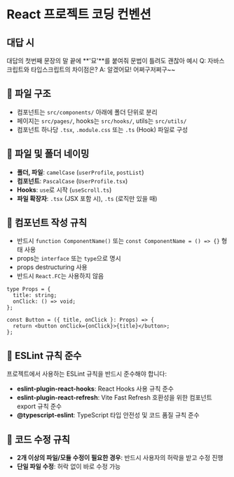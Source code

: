 # React 프로젝트 코딩 컨벤션

## 대답 시
대답의 첫번째 문장의 말 끝에 **'묘'**를 붙여줘 문법이 틀려도 괜찮아
예시
Q: 자바스크립트와 타입스크립트의 차이점은?
A: 알겠어묘! 어쩌구저쩌구~~

## 🧱 파일 구조

- 컴포넌트는 `src/components/` 아래에 폴더 단위로 분리
- 페이지는 `src/pages/`, hooks는 `src/hooks/`, utils는 `src/utils/`
- 컴포넌트 하나당 `.tsx`, `.module.css` 또는 `.ts` (Hook) 파일로 구성

## 📛 파일 및 폴더 네이밍

- **폴더, 파일**: `camelCase` (`userProfile`, `postList`)
- **컴포넌트**: `PascalCase` (`UserProfile.tsx`)
- **Hooks**: `use`로 시작 (`useScroll.ts`)
- **파일 확장자**: `.tsx` (JSX 포함 시), `.ts` (로직만 있을 때)

## 🧩 컴포넌트 작성 규칙

- 반드시 `function ComponentName()` 또는 `const ComponentName = () => {}` 형태 사용
- props는 `interface` 또는 `type`으로 명시
- props destructuring 사용
- 반드시 `React.FC`는 사용하지 않음

```tsx
type Props = {
  title: string;
  onClick: () => void;
};

const Button = ({ title, onClick }: Props) => {
  return <button onClick={onClick}>{title}</button>;
};
```

## 🔧 ESLint 규칙 준수

프로젝트에서 사용하는 ESLint 규칙을 반드시 준수해야 합니다:

- **eslint-plugin-react-hooks**: React Hooks 사용 규칙 준수
- **eslint-plugin-react-refresh**: Vite Fast Refresh 호환성을 위한 컴포넌트 export 규칙 준수
- **@typescript-eslint**: TypeScript 타입 안전성 및 코드 품질 규칙 준수

## 🚨 코드 수정 규칙

- **2개 이상의 파일/모듈 수정이 필요한 경우**: 반드시 사용자의 허락을 받고 수정 진행
- **단일 파일 수정**: 허락 없이 바로 수정 가능
